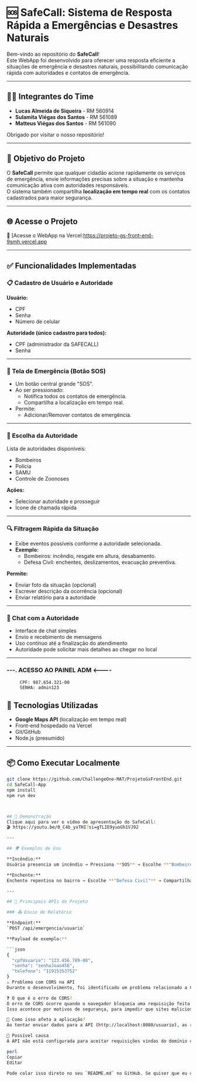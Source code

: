 # 🆘 SafeCall: Sistema de Resposta Rápida a Emergências e Desastres Naturais

Bem-vindo ao repositório do **SafeCall**!  
Este WebApp foi desenvolvido para oferecer uma resposta eficiente a situações de emergência e desastres naturais, possibilitando comunicação rápida com autoridades e contatos de emergência.

---

## 👨‍💻 Integrantes do Time

- **Lucas Almeida de Siqueira** - RM 560914  
- **Sulamita Viégas dos Santos** - RM 561089  
- **Matteus Viégas dos Santos** - RM 561090  

Obrigado por visitar o nosso repositório!

---

## 🧭 Objetivo do Projeto

O **SafeCall** permite que qualquer cidadão acione rapidamente os serviços de emergência, envie informações precisas sobre a situação e mantenha comunicação ativa com autoridades responsáveis.  
O sistema também compartilha **localização em tempo real** com os contatos cadastrados para maior segurança.

---

## 🌐 Acesse o Projeto

🔗 [Acesse o WebApp na Vercel:https://projeto-gs-front-end-9smh.vercel.app

---

## ✅ Funcionalidades Implementadas

### 📋 Cadastro de Usuário e Autoridade

**Usuário:**
- CPF  
- Senha  
- Número de celular  

**Autoridade (único cadastro para todos):**
- CPF (administrador da SAFECALL)  
- Senha  

---

### 🚨 Tela de Emergência (Botão SOS)

- Um botão central grande "SOS".  
- Ao ser pressionado:
  - Notifica todos os contatos de emergência.
  - Compartilha a localização em tempo real.  
- Permite:
  - Adicionar/Remover contatos de emergência.

---

### 🛂 Escolha da Autoridade

Lista de autoridades disponíveis:
- Bombeiros
- Polícia
- SAMU
- Controle de Zoonoses

**Ações:**
- Selecionar autoridade e prosseguir
- Ícone de chamada rápida

---

### 🔍 Filtragem Rápida da Situação

- Exibe eventos possíveis conforme a autoridade selecionada.  
- **Exemplo:**
  - Bombeiros: incêndio, resgate em altura, desabamento.
  - Defesa Civil: enchentes, deslizamentos, evacuação preventiva.

**Permite:**
- Enviar foto da situação (opcional)  
- Escrever descrição da ocorrência (opcional)  
- Enviar relatório para a autoridade

---

### 💬 Chat com a Autoridade

- Interface de chat simples
- Envio e recebimento de mensagens
- Uso contínuo até a finalização do atendimento
- Autoridade pode solicitar mais detalhes ao chegar no local

---

###   ---. ACESSO AO PAINEL ADM <----

         CPF: 987.654.321-00
         SENHA: admin123 

## 🧰 Tecnologias Utilizadas

- **Google Maps API** (localização em tempo real)  
- Front-end hospedado na Vercel  
- Git/GitHub  
- Node.js (presumido)

---

## 📦 Como Executar Localmente

```bash
git clone https://github.com/ChallengeOne-MAT/ProjetoGsFrontEnd.git
cd SafeCall-App
npm install
npm run dev



## 🎥 Demonstração
Clique aqui para ver o vídeo de apresentação do SafeCall:  
🎬 https://youtu.be/0_C4b_yxTHI?si=gTLIE9yuoGh1VJ92

---

## 🌍 Exemplos de Uso

**Incêndio:**  
Usuário presencia um incêndio → Pressiona **SOS** → Escolhe **"Bombeiros"** → Tira foto do incêndio → Escreve *"fogo em casa ao lado"* → Envia → Chat aberto para suporte contínuo.

**Enchente:**  
Enchente repentina no bairro → Escolhe **"Defesa Civil"** → Compartilha localização e estado do local.

---

## 🔐 Principais APIs do Projeto

### 📤 Envio de Relatório

**Endpoint:**  
`POST /api/emergencia/usuario`

**Payload de exemplo:**

```json
{
  "cpfUsuario": "123.456.789-00",
  "senha": "senhaJoao456",
  "telefone": "11915353752"
}
⚠️ Problema com CORS na API
Durante o desenvolvimento, foi identificado um problema relacionado a CORS (Cross-Origin Resource Sharing) ao tentar fazer requisições para a API.

❓ O que é o erro de CORS?
O erro de CORS ocorre quando o navegador bloqueia uma requisição feita por uma aplicação web para um domínio diferente daquele onde a aplicação está hospedada.
Isso acontece por motivos de segurança, para impedir que sites maliciosos façam requisições não autorizadas a outros servidores.

🧨 Como isso afeta a aplicação?
Ao tentar enviar dados para a API (http://localhost:8080/usuario), as requisições são bloqueadas pelo navegador, impedindo que o cadastro funcione corretamente.

🧩 Possível causa
A API não está configurada para aceitar requisições vindas do domínio onde a aplicação front-end está rodando (ex: http://localhost:3000).

perl
Copiar
Editar

Pode colar isso direto no seu `README.md` no GitHub. Se quiser que eu una tudo em um único arquivo com o restante 


